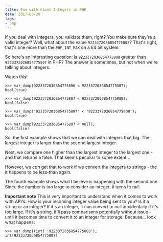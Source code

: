```yaml
---
title: Fun with Giant Integers in PHP
date: 2017-06-20
tags:
- php
---
```

If you deal with integers, you validate them, right?  You make sure they're a valid integer?  Well, what about the value `9223372036854775808`?  That's right, that's one more than the `PHP_INT_MAX` on a 64 bit system.  

<!--more-->

So here's an interesting question: is `9223372036854775808` greater than `9223372036854775807` in PHP?  The answer is sometimes, but not when we're talking about integers.

Watch this!

```
>>> var_dump(9223372036854775806 < 9223372036854775807);
bool(true)

>>> var_dump(9223372036854775807 < 9223372036854775808);
bool(false)

>>> var_dump('9223372036854775807' < '9223372036854775808');
bool(true)

>>> var_dump(9223372036854775807 < null);
bool(false)
```

So, the first example shows that we can deal with integers that big.  The largest integer is larger than the second largest integer.  

Next, we compare one higher than the largest integer to the largest one - and that returns a false.  That seems peculiar to some extent...

However, we *can* get that to work if we convert the integers to strings - the it happens to be less-than again.

The fourth example shows what I believe is happening with the second one.  Since the number is too large to consider an integer, it turns to null.

**Important note** This is very important to understand when it comes to work with API's.  How is your incoming integer value being sent to you?  Is it a string or an integer?  If it's an integer, it can convert to null accidentally if it's too large. If it's a string, it'll pass comparisons potentially without issue - until it becomes time to convert it to an integer for storage.  Because... look what happens:

```
>>> var_dump((int) '9223372036854775808');
int(9223372036854775807)
```